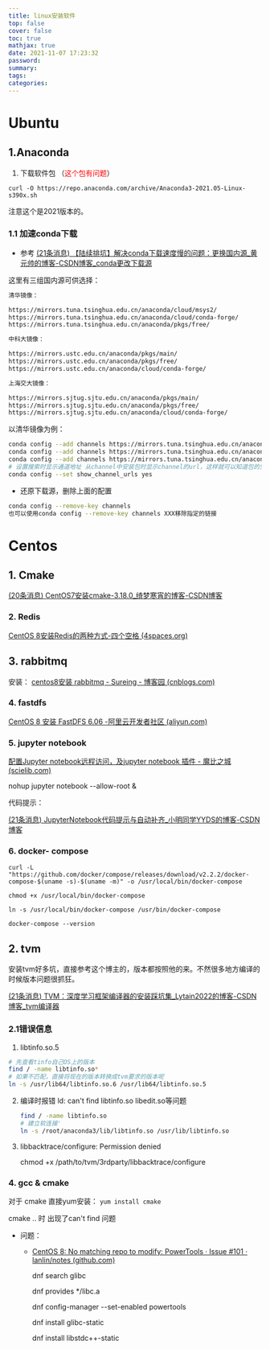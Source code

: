 ```yaml
---
title: linux安装软件
top: false
cover: false
toc: true
mathjax: true
date: 2021-11-07 17:23:32
password:
summary:
tags:
categories:
---
```


# Ubuntu

## 1.Anaconda

1. 下载软件包 （<font color = "red">这个包有问题</font>）

`curl -O https://repo.anaconda.com/archive/Anaconda3-2021.05-Linux-s390x.sh`

注意这个是2021版本的。



### 1.1 加速conda下载

* 参考 [(21条消息) 【陆续排坑】解决conda下载速度慢的问题：更换国内源_黄元帅的博客-CSDN博客_conda更改下载源](https://blog.csdn.net/Xiao_Spring/article/details/109130663)

这里有三组国内源可供选择：

```bash
清华镜像：

https://mirrors.tuna.tsinghua.edu.cn/anaconda/cloud/msys2/
https://mirrors.tuna.tsinghua.edu.cn/anaconda/cloud/conda-forge/
https://mirrors.tuna.tsinghua.edu.cn/anaconda/pkgs/free/

中科大镜像：

https://mirrors.ustc.edu.cn/anaconda/pkgs/main/
https://mirrors.ustc.edu.cn/anaconda/pkgs/free/
https://mirrors.ustc.edu.cn/anaconda/cloud/conda-forge/

上海交大镜像：

https://mirrors.sjtug.sjtu.edu.cn/anaconda/pkgs/main/
https://mirrors.sjtug.sjtu.edu.cn/anaconda/pkgs/free/
https://mirrors.sjtug.sjtu.edu.cn/anaconda/cloud/conda-forge/
```

以清华镜像为例：

```bash
conda config --add channels https://mirrors.tuna.tsinghua.edu.cn/anaconda/pkgs/free/
conda config --add channels https://mirrors.tuna.tsinghua.edu.cn/anaconda/cloud/conda-forge 
conda config --add channels https://mirrors.tuna.tsinghua.edu.cn/anaconda/cloud/msys2/
# 设置搜索时显示通道地址 从channel中安装包时显示channel的url，这样就可以知道包的安装来源
conda config --set show_channel_urls yes

```



* 还原下载源，删除上面的配置

```bash
conda config --remove-key channels
也可以使用conda config --remove-key channels XXX移除指定的链接
```







# Centos

## 1. Cmake

[(20条消息) CentOS7安装cmake-3.18.0_绮梦寒宵的博客-CSDN博客](https://blog.csdn.net/weixin_44901564/article/details/108225845)

### 2. Redis

[CentOS 8安装Redis的两种方式-四个空格 (4spaces.org)](https://www.4spaces.org/centos-8-install-redis/)

## 3. rabbitmq

安装： [centos8安装 rabbitmq - Sureing - 博客园 (cnblogs.com)](https://www.cnblogs.com/pengpengboshi/p/13614486.html)

### 4. fastdfs

[CentOS 8 安装 FastDFS 6.06 -阿里云开发者社区 (aliyun.com)](https://developer.aliyun.com/article/745317)

### 5. jupyter notebook

[配置Jupyter notebook远程访问，及jupyter notebook 插件 - 魔比之城 (scielib.com)](https://www.scielib.com/remote-jupyter-notebook.html)

nohup jupyter notebook --allow-root &

代码提示：

[(21条消息) JupyterNotebook代码提示与自动补齐_小明同学YYDS的博客-CSDN博客](https://blog.csdn.net/maoyuanming0806/article/details/109744284)

### 6. docker- compose

`curl -L "https://github.com/docker/compose/releases/download/v2.2.2/docker-compose-$(uname -s)-$(uname -m)" -o /usr/local/bin/docker-compose`

`chmod +x /usr/local/bin/docker-compose`

`ln -s /usr/local/bin/docker-compose /usr/bin/docker-compose`

`docker-compose --version`

## 2. tvm

安装tvm好多坑，直接参考这个博主的，版本都按照他的来。不然很多地方编译的时候版本问题很抓狂。

[(21条消息) TVM：深度学习框架编译器的安装踩坑集_Lytain2022的博客-CSDN博客_tvm编译器](https://blog.csdn.net/mmphhh/article/details/116484914)



### 2.1错误信息

1. libtinfo.so.5

```bash
# 先查看tinfo自己OS上的版本
find / -name libtinfo.so* 
# 如果不匹配，直接将现在的版本转换成tvm要求的版本呢
ln -s /usr/lib64/libtinfo.so.6 /usr/lib64/libtinfo.so.5
```

2. 编译时报错 ld: can't find libtinfo.so libedit.so等问题

   ```bash
   find / -name libtinfo.so
   # 建立软连接'
   ln -s /root/anaconda3/lib/libtinfo.so /usr/lib/libtinfo.so
   ```

3. libbacktrace/configure: Permission denied

   chmod +x /path/to/tvm/3rdparty/libbacktrace/configure



### 4. gcc & cmake

对于 cmake 直接yum安装： `yum install cmake`



cmake .. 时 出现了can't find 问题

* 问题：

  * [CentOS 8: No matching repo to modify: PowerTools · Issue #101 · lanlin/notes (github.com)](https://github.com/lanlin/notes/issues/101)

    dnf search glibc

    dnf provides */libc.a

    dnf config-manager --set-enabled powertools

    dnf install glibc-static

    dnf install libstdc++-static

  





